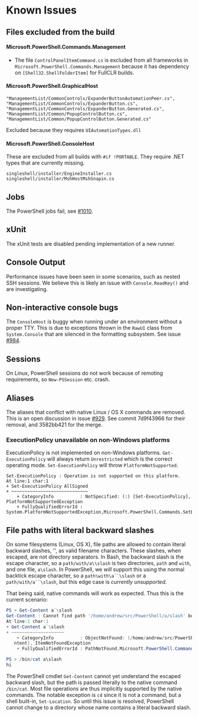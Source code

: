 # Known Issues

## Files excluded from the build

#### Microsoft.PowerShell.Commands.Management

- The file `ControlPanelItemCommand.cs` is excluded from all frameworks in `Microsoft.PowerShell.Commands.Management` 
because it has dependency on `[Shell32.ShellFolderItem]` for FullCLR builds.

#### Microsoft.PowerShell.GraphicalHost

```
"ManagementList/CommonControls/ExpanderButtonAutomationPeer.cs",
"ManagementList/CommonControls/ExpanderButton.cs",
"ManagementList/CommonControls/ExpanderButton.Generated.cs",
"ManagementList/Common/PopupControlButton.cs",
"ManagementList/Common/PopupControlButton.Generated.cs"
```

Excluded because they requires `UIAutomationTypes.dll`

#### Microsoft.PowerShell.ConsoleHost

These are excluded from all builds with `#if !PORTABLE`.
They require .NET types that are currently missing.

```
singleshell/installer/EngineInstaller.cs
singleshell/installer/MshHostMshSnapin.cs
```

## Jobs

The PowerShell jobs fail, see [#1010][].

[#1010]: https://github.com/PowerShell/PowerShell/issues/1010

## xUnit

The xUnit tests are disabled pending implementation of a new runner.

## Console Output

Performance issues have been seen in some scenarios, such as nested SSH
sessions. We believe this is likely an issue with `Console.ReadKey()` and are
investigating.

## Non-interactive console bugs

The `ConsoleHost` is buggy when running under an environment without a proper
TTY. This is due to exceptions thrown in the `RawUI` class from `System.Console`
that are silenced in the formatting subsystem. See issue [#984][].

[#984]: https://github.com/PowerShell/PowerShell/issues/984

## Sessions

On Linux, PowerShell sessions do not work because of remoting requirements, so
`New-PSSession` etc. crash.

## Aliases

The aliases that conflict with native Linux / OS X commands are removed. This is
an open discussion in issue [#929][]. See commit 7d9f43966 for their removal,
and 3582bb421 for the merge.

[#929]: https://github.com/PowerShell/PowerShell/issues/929

### ExecutionPolicy unavailable on non-Windows platforms

ExecutionPolicy is not implemented on non-Windows platforms.
`Get-ExecutionPolicy` will always return `Unrestricted` which is the correct operating mode.
`Set-ExecutionPolicy` will throw `PlatformNotSupported`.

```
Set-ExecutionPolicy : Operation is not supported on this platform.
At line:1 char:1
+ Set-ExecutionPolicy AllSigned
+ ~~~~~~~~~~~~~~~~~~~~~~~~~~~~~
    + CategoryInfo          : NotSpecified: (:) [Set-ExecutionPolicy], PlatformNotSupportedException
    + FullyQualifiedErrorId : System.PlatformNotSupportedException,Microsoft.PowerShell.Commands.SetExecutionPolicyCommand

```

## File paths with literal backward slashes

On some filesystems (Linux, OS X), file paths are allowed to contain literal
backward slashes, '\', as valid filename characters. These slashes, when
escaped, are not directory separators. In Bash, the backward slash is the escape
character, so a `path/with/a\\slash` is two directories, `path` and `with`, and
one file, `a\slash`. In PowerShell, we *will* support this using the normal
backtick escape character, so a `path\with\a``\slash` or a
`path/with/a``\slash`, but this edge case is *currently unsupported*.

That being said, native commands will work as expected. Thus this is the current
scenario:

```powershell
PS > Get-Content a`\slash
Get-Content : Cannot find path '/home/andrew/src/PowerShell/a/slash' because it does not exist.
At line:1 char:1
+ Get-Content a`\slash
+ ~~~~~~~~~~~~~~~~~~~~
    + CategoryInfo          : ObjectNotFound: (/home/andrew/src/PowerShell/a/slash:String) [Get-Co
   ntent], ItemNotFoundException
    + FullyQualifiedErrorId : PathNotFound,Microsoft.PowerShell.Commands.GetContentCommand

PS > /bin/cat a\slash
hi

```

The PowerShell cmdlet `Get-Content` cannot yet understand the escaped backward
slash, but the path is passed literally to the native command `/bin/cat`. Most
file operations are thus implicitly supported by the native commands. The
notable exception is `cd` since it is not a command, but a shell built-in,
`Set-Location`. So until this issue is resolved, PowerShell cannot change to a
directory whose name contains a literal backward slash.

